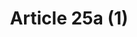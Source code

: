 ---
title: "Article 25a (1)"
draft: false
exceptions:
- info53j
memberstates:
- FI
score: 3
compensation:
- 
remarks: |
 No separate exception exist or existed before the Directive, but section 25 a covers this sort of usage.


link: ""
---